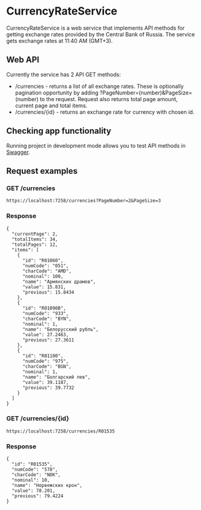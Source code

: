 # CurrencyRateService
CurrencyRateService is a web service that implements API methods for getting exchange rates provided by the Central Bank of Russia. The service gets exchange rates at 11:40 AM (GMT+3).
## Web API
Currently the service has 2 API GET methods:
* /currencies - returns a list of all exchange rates. These is optionally pagination opportunity by adding ?PageNumber=(number)&PageSize=(number) to the request. Request also returns total page amount, current page and total items.
* /currencies/{id} - returns an exchange rate for currency with chosen id.
## Checking app functionality
Running project in development mode allows you to test API methods in [Swagger](https://swagger.io/).
## Request examples
### GET /currencies
```https://localhost:7258/currencies?PageNumber=2&PageSize=3```
### Response
```
{
  "currentPage": 2,
  "totalItems": 34,
  "totalPages": 12,
  "items": [
    {
      "id": "R01060",
      "numCode": "051",
      "charCode": "AMD",
      "nominal": 100,
      "name": "Армянских драмов",
      "value": 15.831,
      "previous": 15.8434
    },
    {
      "id": "R01090B",
      "numCode": "933",
      "charCode": "BYN",
      "nominal": 1,
      "name": "Белорусский рубль",
      "value": 27.2463,
      "previous": 27.3611
    },
    {
      "id": "R01100",
      "numCode": "975",
      "charCode": "BGN",
      "nominal": 1,
      "name": "Болгарский лев",
      "value": 39.1187,
      "previous": 39.7732
    }
  ]
}
```
### GET /currencies/{id}
```https://localhost:7258/currencies/R01535```
### Response
```
{
  "id": "R01535",
  "numCode": "578",
  "charCode": "NOK",
  "nominal": 10,
  "name": "Норвежских крон",
  "value": 78.201,
  "previous": 79.4224
}
```
